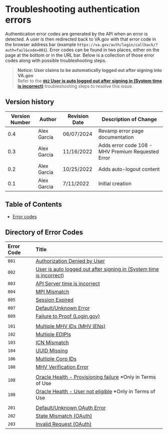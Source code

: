 # Troubleshooting authentication errors

Authentication error codes are generated by the API when an error is detected. A user is then redirected back to VA.gov with that error code in the browser address bar (example `https://va.gov/auth/login/callback/?auth=fail&code=001`).  Error codes can be found in two places, either on the page at the bottom or in the URL bar. Below is a collection of those error codes along with possible troubleshooting steps.


  > **Notice: User claims to be automatically logged out after signing into VA.gov**<br/>
  > Refer to the [__`002` User is auto logged out after signing in (System time is incorrect)__](#user-time-bad) troubleshooting steps to resolve this issue.

## Version history

| Version Number | Author | Revision Date | Description of Change |
| --- | --- | --- | --- |
| 0.4 | Alex Garcia | 06/07/2024 | Revamp error page documentation |
| 0.3 | Alex Garcia | 11/16/2022 | Adds error code 108 - MHV Premium Requested Error |
| 0.2 | Alex Garcia | 10/25/2022 | Adds auto-logout content |
| 0.1 | Alex Garcia | 7/11/2022 | Initial creation |

## Table of Contents
- [Error codes](#directory-of-error-codes)

## Directory of Error Codes
| Error Code | Title |
| :--- | :--- |
| `001` | [Authorization Denied by User](./Authentication_Errors/001.md) |
| `002` | [User is auto logged out after signing in (System time is incorrect)](./002) |
| `003` | [API Server time is incorrect](./Authentication_Errors/003.md) |
| `004` | [MPI Mismatch](./Authentication_Errors/004.md) |
| `005` | [Session Expired](./Authentication_Errors/005.md) |
| `007` | [Default/Unknown Error](./Authentication_Errors/007.md) |
| `009` | [Failure to Proof (Login.gov)](./Authentication_Errors/009.md) |
||||
| `101` | [Multiple MHV IDs (MHV IENs)](./Authentication_Errors/101.md) |
| `102` | [Multiple EDIPIs](./Authentication_Errors/102.md) |
| `103` | [ICN Mismatch](./Authentication_Errors/103.md) |
| `104` | [UUID Missing](./Authentication_Errors/104.md) |
| `106` | [Multiple Corp IDs](./Authentication_Errors/106.md) |
| `108` | [MHV Verification Error](./Authentication_Errors/108.md) |
||||
| `108` | [Oracle Health - Provisioning failure](./Authentication_Errors/110.md) *Only in Terms of Use |
| `108` | [Oracle Health - User not eligible](./Authentication_Errors/111.md) *Only in Terms of Use|
||||
| `201` | [Default/Unknown OAuth Error](./Authentication_Errors/201.md) |
| `202` | [State Mismatch (OAuth)](./Authentication_Errors/202.md) |
| `203` | [Invalid Request (OAuth)](./Authentication_Errors/203.md) |



